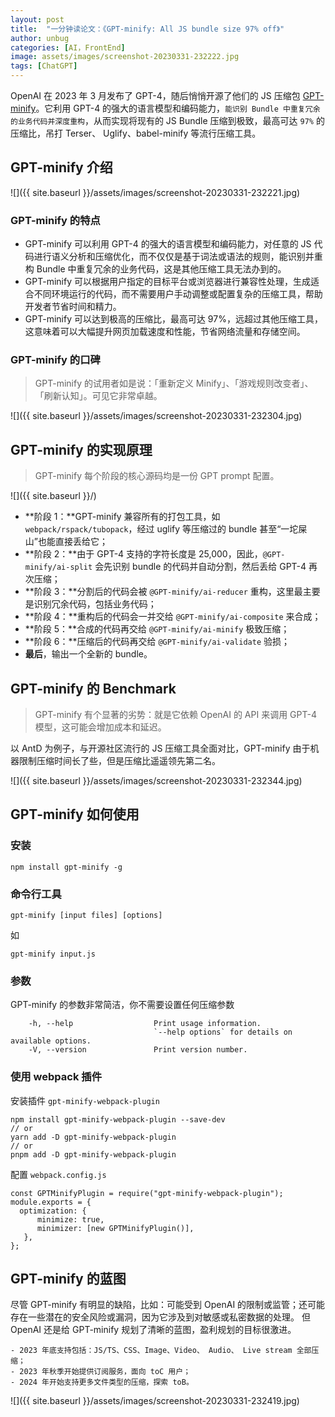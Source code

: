 ```yaml
---
layout: post
title:  "一分钟读论文：《GPT-minify: All JS bundle size 97% off》"
author: unbug
categories: [AI，FrontEnd]
image: assets/images/screenshot-20230331-232222.jpg
tags: [ChatGPT]
---
```

OpenAI 在 2023 年 3 月发布了 GPT-4，随后悄悄开源了他们的 JS 压缩包 [GPT-minify][links-1]。它利用 GPT-4 的强大的语言模型和编码能力，`能识别 Bundle 中重复冗余的业务代码并深度重构`，从而实现将现有的 JS Bundle 压缩到极致，最高可达 `97%` 的压缩比，吊打 Terser、 Uglify、babel-minify 等流行压缩工具。

## GPT-minify 介绍
![]({{ site.baseurl }}/assets/images/screenshot-20230331-232221.jpg)

### GPT-minify 的特点
- GPT-minify 可以利用 GPT-4 的强大的语言模型和编码能力，对任意的 JS 代码进行语义分析和压缩优化，而不仅仅是基于词法或语法的规则，能识别并重构 Bundle 中重复冗余的业务代码，这是其他压缩工具无法办到的。
- GPT-minify 可以根据用户指定的目标平台或浏览器进行兼容性处理，生成适合不同环境运行的代码，而不需要用户手动调整或配置复杂的压缩工具，帮助开发者节省时间和精力。
- GPT-minify 可以达到极高的压缩比，最高可达 97%，远超过其他压缩工具，这意味着可以大幅提升网页加载速度和性能，节省网络流量和存储空间。
### GPT-minify 的口碑
> GPT-minify 的试用者如是说：「重新定义 Minify」、「游戏规则改变者」、「刷新认知」。可见它非常卓越。

![]({{ site.baseurl }}/assets/images/screenshot-20230331-232304.jpg)

## GPT-minify 的实现原理
> GPT-minify 每个阶段的核心源码均是一份 GPT prompt 配置。

![]({{ site.baseurl }}/)

- **阶段 1：**GPT-minify 兼容所有的打包工具，如 `webpack/rspack/tubopack`，经过 uglify 等压缩过的 bundle 甚至“一坨屎山”也能直接丢给它；
- **阶段 2：**由于 GPT-4 支持的字符长度是 25,000，因此，`@GPT-minify/ai-split` 会先识别 bundle 的代码并自动分割，然后丢给 GPT-4 再次压缩；
- **阶段 3：**分割后的代码会被 `@GPT-minify/ai-reducer` 重构，这里最主要是识别冗余代码，包括业务代码；
- **阶段 4：**重构后的代码会一并交给 `@GPT-minify/ai-composite` 来合成；
- **阶段 5：**合成的代码再交给 `@GPT-minify/ai-minify` 极致压缩；
- **阶段 6：**压缩后的代码再交给 `@GPT-minify/ai-validate` 验损；
- **最后**，输出一个全新的 bundle。
## GPT-minify 的 Benchmark 
> GPT-minify 有个显著的劣势：就是它依赖 OpenAI 的 API 来调用 GPT-4 模型，这可能会增加成本和延迟。

以 AntD 为例子，与开源社区流行的 JS 压缩工具全面对比，GPT-minify 由于机器限制压缩时间长了些，但是压缩比遥遥领先第二名。

![]({{ site.baseurl }}/assets/images/screenshot-20230331-232344.jpg)

## GPT-minify 如何使用 
### 安装
```
npm install gpt-minify -g
```
### 命令行工具
```
gpt-minify [input files] [options]
```
如
```
gpt-minify input.js
```
### 参数
GPT-minify 的参数非常简洁，你不需要设置任何压缩参数
```
    -h, --help                  Print usage information.
                                `--help options` for details on available options.
    -V, --version               Print version number.
```
### 使用 webpack 插件
安装插件 `gpt-minify-webpack-plugin`
```
npm install gpt-minify-webpack-plugin --save-dev
// or
yarn add -D gpt-minify-webpack-plugin
// or
pnpm add -D gpt-minify-webpack-plugin
```
配置 `webpack.config.js`
```
const GPTMinifyPlugin = require("gpt-minify-webpack-plugin");
module.exports = {
  optimization: {
      minimize: true,
      minimizer: [new GPTMinifyPlugin()],
   },
};
```

## GPT-minify 的蓝图
尽管 GPT-minify 有明显的缺陷，比如：可能受到 OpenAI 的限制或监管；还可能存在一些潜在的安全风险或漏洞，因为它涉及到对敏感或私密数据的处理。
但 OpenAI 还是给 GPT-minify 规划了清晰的蓝图，盈利规划的目标很激进。
>
    - 2023 年底支持包括：JS/TS、CSS、Image、Video、 Audio、 Live stream 全部压缩；
    - 2023 年秋季开始提供订阅服务，面向 toC 用户；
    - 2024 年开始支持更多文件类型的压缩，探索 toB。

![]({{ site.baseurl }}/assets/images/screenshot-20230331-232419.jpg)

[links-1]: https://openai.com/research/gpt-minify